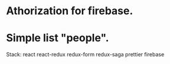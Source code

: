 # Athorization for firebase.
# Simple list "people".

Stack:
  react
  react-redux
  redux-form
  redux-saga
  prettier
  firebase

